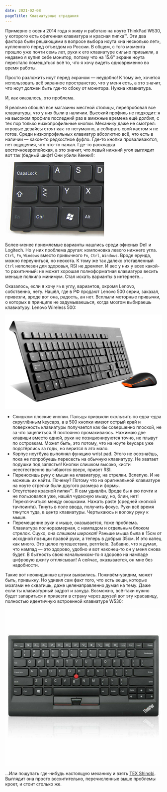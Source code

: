 ```yaml
---
date: 2021-02-08
pageTitle: Клавиатурные страдания
---
```

Примерно с осени 2014 года я живу и работаю на ноуте ThinkPad W530, у которого есть офигенная клавиатура и красная 
пипка™. Эти два фактора были решающими в вопросе выбора ноута «на несколько лет», купленного перед отъездом из России. В 
общем, с того момента прошло уже почти семь лет, руки к его клавиатуре сильно привыкли, а недавно я купил себе монитор, 
потому что на 15.6" экране ноута перестало помещаться всё то, что я хочу видеть одновременно во время работы.

Просто разложить ноут перед экраном — неудобно! К тому же, хочется использовать всё экранное пространство, что у меня 
есть, а это значит, что ноут должен быть где-то сбоку от монитора. Нужна клавиатура.

И, как оказалось, это проблема.

Я реально обошёл все магазины местной столицы, перепробовал все клавиатуры, что у них были в наличии. Высокий профиль не 
подходит: я на высоком профиле последний раз в амижные времена ещё долбил, с тех пор только низкопрофильные кнопки. 
Механику даже не смотрел: игровые девайсы стоят как-то негуманно, а собирать свой кастом я не готов. Среди 
низкопрофильных клавиатур абсолютно всё, что есть в наличии — какое-то редкостное фуфло. Где-то кнопки проваливаются, 
нет ощущения, что что-то нажал. Где-то раскладка восточноевропейская, а это значит, что левый нижний угол выглядит вот 
так (бедный шифт! Они убили Кенни!):

![Восточноевропейское уёбище](serbian-keyboard.png)

Более-менее приемлемые варианты нашлись среди офисных Dell и Logitech. Но у них проблема другая: компоновка левого 
нижнего угла. `Ctrl`, `Fn`, `Windows` вместо привычного `Fn`, `Ctrl`, `Windows`. Вроде ерунда, можно переучиться, но 
неохота. К тому же так далеко отставленный `Ctrl` неполезен для здоровья, RSI не дремлет. И вес у них у всех какой-то 
рахитичный: не может хорошая полноформатная клавиатура весить меньше полкило минимум. Стал искать варианты в 
интернете...

Оказалось, если я хочу `Fn` в углу, вариантов, окромя Lenovo, собственно, нету. Нашёл, где в РФ продают Lenovo 500 
серии, заказал, привезли, вроде вот она, радость, ан нет. Всплыли моторные привычки, о которых в принципе не 
задумываешься, когда мозгом выбираешь клавиатуру. Lenovo Wireless 500:

![Моя нынешняя Lenovo Wireless 500](lenovo-500.jpg)

 - Слишком плоские кнопки. Пальцы привыкли скользить по едва-едва скруглённым keycaps, а в 500 кнопки имеют острый край 
   и поверхность клавиатуры получается как бы совершенно плоской, не за что зацепиться. Я постоянно промахиваюсь. 
   Нажимаю две клавиши вместо одной, руки не позиционируются точно, не плывут по островкам. Может быть, это потому, что 
   на ноуте keycaps уже подстёрлись за годы, но верится в это мало.
 - Корпус ноутбука выполнял функцию wrist pad. Этого не осознаёшь, пока не попробуешь пересесть на обычную клавиатуру. 
   Не хватает подушки под запястья! Кнопки слишком высоко, кисти неестественно выгибаются вверх, привет RSI.
 - Переносишь руку с мыши на клавиатуру, на стрелки. Вслепую. И не можешь их найти. Почему? Потому что на оригинальной 
   клавиатуре на ноуте стрелки были другого размера и формы.
 - Отсутствие красной пипки™. Я сам удивлён. Вроде бы я ею почти и не пользовался уже, нашёл чудесную мышу, но, блин, 
   нет! Переключиться между окошками. Нажать paste (средней кнопкой тачпоинта). Ткнуть в поле ввода, получить фокус. 
   Руки всё время тянутся туда, в центр клавиатуры. Чертыхаюсь и волоку руку к мыше.
 - Перемещение руки к мыше, оказывается, тоже проблема. Клавиатура полноразмерная, с нампадом и отдельным блоком 
   стрелок. Сцуко, она *слишком широкая!* Раньше мыша была в 15см от исходной позиции правой руки, а теперь в добрых 
   35см. И это капец как много. Это целое путешествие, perrrkele. Забавно, что я думал, что нампад — это здорово, удобно 
   и вот наконец-то он у меня снова будет. В бытность свою начальником-то я здорово на нампаде цифровую джигу 
   отплясывал! А сейчас, оказывается, он мне без надобности.

Такие вот неожиданные штуки выявились. Поживём-увидим, может быть, привыкну. Но удивил сам факт того, что есть вещи, 
которые мозгами не схватишь, даже целенаправленно думая на тему. Даже если ты клавиатурный задрот и зануда. Возможно, 
всё-таки нужно будет запариться и привезти в страну через друзей вот эту красавицу, полностью идентичную встроенной 
клавиатуре W530:

![Любовь моя](lenovo-4Y40X49493.jpg)

...Или пощупать где-нибудь настоящую механику и взять [TEX Shinobi](https://tex.com.tw/products/shinobi?variant=16969883648090). Выглядит она просто восхитительно, перечисленные 
выше проблемы кроет, и стоит столько же.
